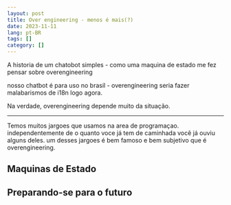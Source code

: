 ```yaml
---
layout: post
title: Over engineering - menos é mais(?)
date: 2023-11-11
lang: pt-BR
tags: []
category: []
---
```


A historia de um chatobot simples - como uma maquina de estado me fez pensar sobre overengineering

nosso chatbot é para uso no brasil - overengineering seria fazer malabarismos de i18n logo agora.

Na verdade, overengineering depende muito da situação.

---

Temos muitos jargoes que usamos na area de programaçao. independentemente de o quanto voce já tem de caminhada você já ouviu alguns
deles. um desses jargoes é bem famoso e bem subjetivo que é overengineering.



## Maquinas de Estado

## Preparando-se para o futuro
